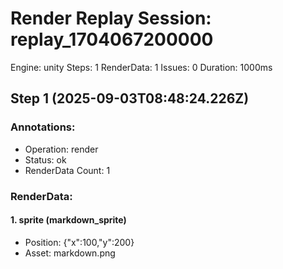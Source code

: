 # Render Replay Session: replay_1704067200000
Engine: unity
Steps: 1
RenderData: 1
Issues: 0
Duration: 1000ms

## Step 1 (2025-09-03T08:48:24.226Z)
### Annotations:
- Operation: render
- Status: ok
- RenderData Count: 1

### RenderData:
#### 1. sprite (markdown_sprite)
- Position: {"x":100,"y":200}
- Asset: markdown.png
